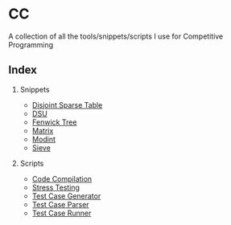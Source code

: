 # CC
A collection of all the tools/snippets/scripts I use for Competitive Programming

Index
-----

1. Snippets
    * [Disjoint Sparse Table](/Snippets/disjointSparseTable.cpp)
    * [DSU](/Snippets/dsu.cpp)
    * [Fenwick Tree](/Snippets/fenwick.cpp)
    * [Matrix](/Snippets/matrix.cpp)
    * [Modint](/Snippets/modint.cpp)
    * [Sieve](/Snippets/sieve.cpp)

2. Scripts
    * [Code Compilation](/Scripts/compile)
    * [Stress Testing](/Scripts/stress_test)
    * [Test Case Generator](/Scripts/gen)
    * [Test Case Parser](/Scripts/parse)
    * [Test Case Runner](/Scripts/run)
